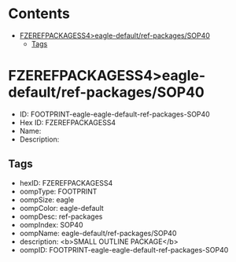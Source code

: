 



Contents
========

* [FZEREFPACKAGESS4>eagle-default/ref-packages/SOP40](#fzerefpackagess4eagle-defaultref-packagessop40)
	* [Tags](#tags)

# FZEREFPACKAGESS4>eagle-default/ref-packages/SOP40

- ID: FOOTPRINT-eagle-eagle-default-ref-packages-SOP40
- Hex ID: FZEREFPACKAGESS4
- Name: 
- Description: 

## Tags

- hexID: FZEREFPACKAGESS4
- oompType: FOOTPRINT
- oompSize: eagle
- oompColor: eagle-default
- oompDesc: ref-packages
- oompIndex: SOP40
- oompName: eagle-default/ref-packages/SOP40
- description: &lt;b&gt;SMALL OUTLINE PACKAGE&lt;/b&gt;
- oompID: FOOTPRINT-eagle-eagle-default-ref-packages-SOP40
